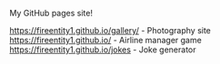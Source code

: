 My GitHub pages site!

https://fireentity1.github.io/gallery/ - Photography site
https://fireentity1.github.io/ - Airline manager game
https://fireentity1.github.io/jokes - Joke generator
